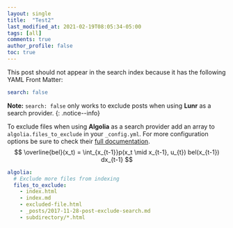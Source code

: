 ```yaml
---
layout: single
title:  "Test2"
last_modified_at: 2021-02-19T08:05:34-05:00
tags: [all]
comments: true
author_profile: false
toc: true
---
```


This post should not appear in the search index because it has the following YAML Front Matter:

```yaml
search: false
```

**Note:** `search: false` only works to exclude posts when using **Lunr** as a search provider.
{: .notice--info}

To exclude files when using **Algolia** as a search provider add an array to `algolia.files_to_exclude` in your `_config.yml`. For more configuration options be sure to check their [full documentation](https://community.algolia.com/jekyll-algolia/options.html).
$$
\overline{bel}(x_t) = \int_{x_{t-1}}p(x_t \mid x_{t-1}, u_{t}) bel(x_{t-1}) dx_{t-1}
$$


```yaml
algolia:
  # Exclude more files from indexing
  files_to_exclude:
    - index.html
    - index.md
    - excluded-file.html
    - _posts/2017-11-28-post-exclude-search.md
    - subdirectory/*.html
```